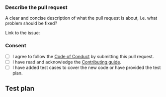 ### Describe the pull request

A clear and concise description of what the pull request is about, i.e. what problem should be fixed?

Link to the issue: <!-- paste the issue link here, or put "n/a" if not applicable -->

### Consent

- [ ] I agree to follow the [Code of Conduct](https://go.dev/conduct) by submitting this pull request.
- [ ] I have read and acknowledge the [Contributing guide](https://github.com/pgrok/pgrok/blob/main/.github/contributing.md).
- [ ] I have added test cases to cover the new code or have provided the test plan.

## Test plan

<!-- Please provide concrete but concise steps to proof things are working as stated, see an example in https://github.com/gogs/gogs/pull/7345 -->
